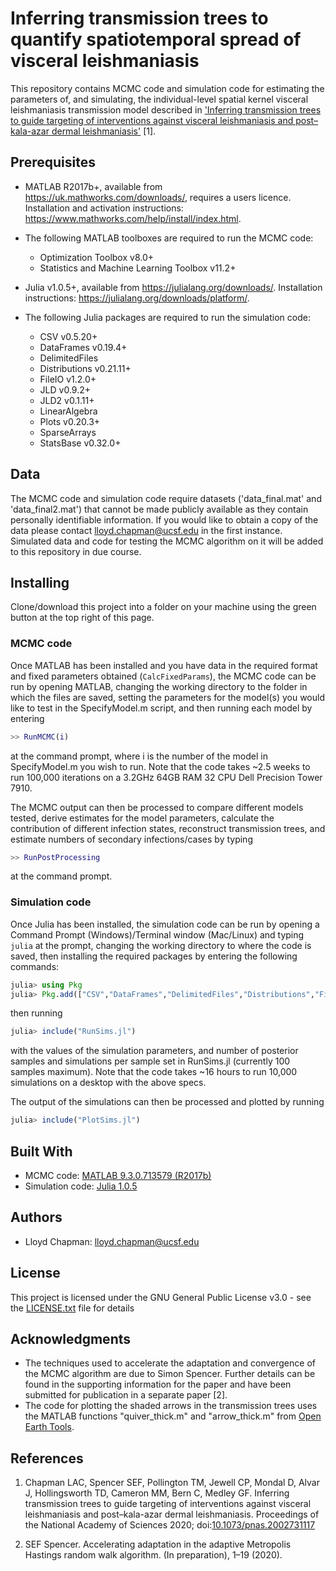 # Inferring transmission trees to quantify spatiotemporal spread of visceral leishmaniasis

This repository contains MCMC code and simulation code for estimating the parameters of, and simulating, the individual-level spatial kernel visceral leishmaniasis transmission model described in ['Inferring transmission trees to guide targeting of interventions against visceral leishmaniasis and post–kala-azar dermal leishmaniasis'](https://doi.org/10.1073/pnas.2002731117) [1].

## Prerequisites

* MATLAB R2017b+, available from <https://uk.mathworks.com/downloads/>, requires a users licence. Installation and activation instructions: <https://www.mathworks.com/help/install/index.html>.

* The following MATLAB toolboxes are required to run the MCMC code:
  * Optimization Toolbox v8.0+
  * Statistics and Machine Learning Toolbox v11.2+

* Julia v1.0.5+, available from <https://julialang.org/downloads/>. Installation instructions: <https://julialang.org/downloads/platform/>.

* The following Julia packages are required to run the simulation code:
  * CSV v0.5.20+
  * DataFrames v0.19.4+
  * DelimitedFiles
  * Distributions v0.21.11+
  * FileIO v1.2.0+
  * JLD v0.9.2+
  * JLD2 v0.1.11+
  * LinearAlgebra
  * Plots v0.20.3+
  * SparseArrays
  * StatsBase v0.32.0+


## Data

The MCMC code and simulation code require datasets ('data_final.mat' and 'data_final2.mat') that cannot be made publicly available as they contain personally identifiable information. If you would like to obtain a copy of the data please contact <lloyd.chapman@ucsf.edu> in the first instance. Simulated data and code for testing the MCMC algorithm on it will be added to this repository in due course.

## Installing

Clone/download this project into a folder on your machine using the green button at the top right of this page.

### MCMC code

Once MATLAB has been installed and you have data in the required format and fixed parameters obtained (`CalcFixedParams`), the MCMC code can be run by opening MATLAB, changing the working directory to the folder in which the files are saved, setting the parameters for the model(s) you would like to test in the SpecifyModel.m script, and then running each model by entering

```matlab
>> RunMCMC(i)
```

at the command prompt, where i is the number of the model in SpecifyModel.m you wish to run. Note that the code takes ~2.5 weeks to run 100,000 iterations on a 3.2GHz 64GB RAM 32 CPU Dell Precision Tower 7910.

The MCMC output can then be processed to compare different models tested, derive estimates for the model parameters, calculate the contribution of different infection states, reconstruct transmission trees, and estimate numbers of secondary infections/cases by typing

```matlab
>> RunPostProcessing
```

at the command prompt.

### Simulation code

Once Julia has been installed, the simulation code can be run by opening a Command Prompt (Windows)/Terminal window (Mac/Linux) and typing `julia` at the prompt, changing the working directory to where the code is saved, then installing the required packages by entering the following commands:

```julia
julia> using Pkg
julia> Pkg.add(["CSV","DataFrames","DelimitedFiles","Distributions","FileIO","JLD","JLD2","LinearAlgebra","Plots","SparseArrays","StatsBase"])
```

then running 

```julia
julia> include("RunSims.jl") 
```

with the values of the simulation parameters, and number of posterior samples and simulations per sample set in RunSims.jl (currently 100 samples maximum). Note that the code takes ~16 hours to run 10,000 simulations on a desktop with the above specs.

The output of the simulations can then be processed and plotted by running

```julia
julia> include("PlotSims.jl")
```

## Built With

* MCMC code: [MATLAB 9.3.0.713579 (R2017b)](https://uk.mathworks.com/downloads/)
* Simulation code: [Julia 1.0.5](https://julialang.org/downloads/)

## Authors

* Lloyd Chapman: <lloyd.chapman@ucsf.edu>

## License

This project is licensed under the GNU General Public License v3.0 - see the [LICENSE.txt](LICENSE.txt) file for details

## Acknowledgments

* The techniques used to accelerate the adaptation and convergence of the MCMC algorithm are due to Simon Spencer. Further details can be found in the  supporting information for the paper and have been submitted for publication in a separate paper [2].
* The code for plotting the shaded arrows in the transmission trees uses the MATLAB functions "quiver_thick.m" and "arrow_thick.m" from [Open Earth Tools](https://svn.oss.deltares.nl/repos/openearthtools/trunk/matlab/general/plot_fun/).

## References
1. Chapman LAC, Spencer SEF, Pollington TM, Jewell CP, Mondal D, Alvar J, Hollingsworth TD, Cameron MM, Bern C, Medley GF. Inferring transmission trees to guide targeting of interventions against visceral leishmaniasis and post–kala-azar dermal leishmaniasis. Proceedings of the National Academy of Sciences 2020; doi:[10.1073/pnas.2002731117](https://doi.org/10.1073/pnas.2002731117)
 

2. SEF Spencer. Accelerating adaptation in the adaptive Metropolis Hastings random walk algorithm. (In preparation), 1–19 (2020).
